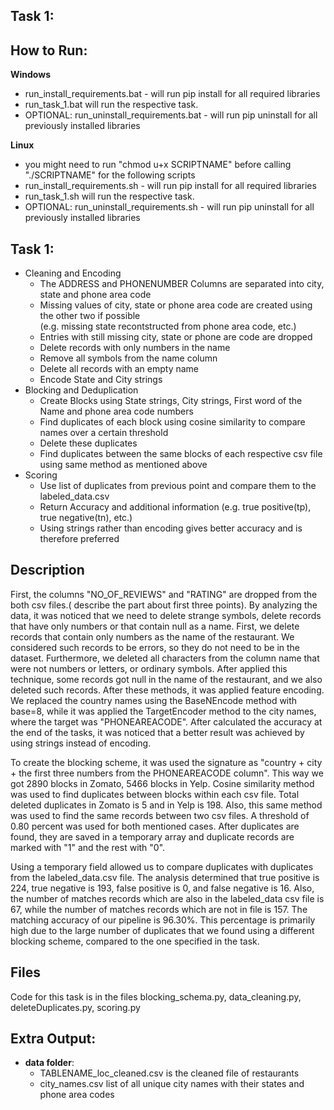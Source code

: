 ## Task 1:

## How to Run:
**Windows**
 - run_install_requirements.bat - will run pip install for all required libraries
 - run_task_1.bat will run the respective task.
 - OPTIONAL: run_uninstall_requirements.bat - will run pip uninstall for all previously installed libraries

**Linux**
 - you might need to run "chmod u+x SCRIPTNAME" before calling "./SCRIPTNAME" for the following scripts 
 - run_install_requirements.sh - will run pip install for all required libraries
 - run_task_1.sh will run the respective task.
 - OPTIONAL: run_uninstall_requirements.sh - will run pip uninstall for all previously installed libraries

## Task 1:
 - Cleaning and Encoding
     - The ADDRESS and PHONENUMBER Columns are separated into city, state and phone area code
     - Missing values of city, state or phone area code are created using the other two if possible  
         (e.g. missing state recontstructed from phone area code, etc.)
     - Entries with still missing city, state or phone are code are dropped
     - Delete records with only numbers in the name
     - Remove all symbols from the name column
     - Delete all records with an empty name
     - Encode State and City strings
 - Blocking and Deduplication
     - Create Blocks using State strings, City strings, First word of the Name and phone area code numbers
     - Find duplicates of each block using cosine similarity to compare names over a certain threshold
     - Delete these duplicates
     - Find duplicates between the same blocks of each respective csv file using same method as mentioned above
 - Scoring
     - Use list of duplicates from previous point and compare them to the labeled_data.csv
     - Return Accuracy and additional information (e.g. true positive(tp), true negative(tn), etc.)
     - Using strings rather than encoding gives better accuracy and is therefore preferred

## Description
First, the columns "NO_OF_REVIEWS" and "RATING" are dropped from the both csv files.( describe the part about first three points). 
By analyzing the data, it was noticed that we need to delete strange symbols, delete records that have only numbers or that contain null as a name. First, we delete records that contain only numbers as the name of the restaurant. We considered such records to be errors, so they do not need to be in the dataset. Furthermore, we deleted all characters from the column name that were not numbers or letters, or ordinary symbols. After applied this technique, some records got null in the name of the restaurant, and we also deleted such records. After these methods, it was applied feature encoding. We replaced the country names using the BaseNEncode method with base=8, while it was applied the TargetEncoder method to the city names, where the target was "PHONEAREACODE". After calculated the accuracy at the end of the tasks, it was noticed that a better result was achieved by using strings instead of encoding.

To create the blocking scheme, it was used the signature as "country + city + the first three numbers from the PHONEAREACODE column". This way we got 2890 blocks in Zomato, 5466 blocks in Yelp. Cosine similarity method was used to find duplicates between blocks within each csv file. Total deleted duplicates in Zomato is 5 and in Yelp is 198. Also, this same method was used to find the same records between two csv files. A threshold of 0.80 percent was used for both mentioned cases. After duplicates are found, they are saved in a temporary array and duplicate records are marked with "1" and the rest with "0".

Using a temporary field allowed us to compare duplicates with duplicates from the labeled_data.csv file. The analysis determined that true positive is 224, true negative is 193, false positive is 0, and false negative is 16. Also, the number of matches records which are also in the labeled_data csv file is 67, while the number of matches records which are not in file is 157. The matching accuracy of our pipeline is 96.30%. This percentage is primarily high due to the large number of duplicates that we found using a different blocking scheme, compared to the one specified in the task.
## Files
Code for this task is in the files blocking_schema.py, data_cleaning.py, deleteDuplicates.py, scoring.py

## Extra Output:
 - **data folder**:
     - TABLENAME\_loc\_cleaned.csv is the cleaned file of restaurants
     - city_names.csv list of all unique city names with their states and phone area codes
     